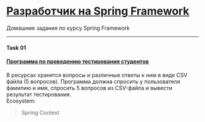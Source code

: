 # [Разработчик на Spring Framework](https://otus.ru/lessons/javaspring/)

Домашние задания по курсу Spring Framework

---
#### Task 01
#### [Программа по проведению тестирования студентов](https://github.com/VanyaTopchik/OTUS-Spring-Framework/tree/main/spring-01-exercise)
В ресурсах хранятся вопросы и различные ответы к ним в виде CSV файла (5 вопросов). 
Программа должна спросить у пользователя фамилию и имя, спросить 5 вопросов из CSV-файла и вывести результат тестирования. <br>
Ecosystem:
> Spring Context
